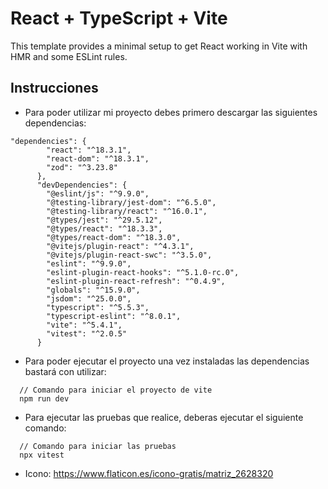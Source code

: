 # React + TypeScript + Vite

This template provides a minimal setup to get React working in Vite with HMR and some ESLint rules.

## Instrucciones 

- Para poder utilizar mi proyecto debes primero descargar las siguientes dependencias:

```
"dependencies": {
        "react": "^18.3.1",
        "react-dom": "^18.3.1",
        "zod": "^3.23.8"
      },
      "devDependencies": {
        "@eslint/js": "^9.9.0",
        "@testing-library/jest-dom": "^6.5.0",
        "@testing-library/react": "^16.0.1",
        "@types/jest": "^29.5.12",
        "@types/react": "^18.3.3",
        "@types/react-dom": "^18.3.0",
        "@vitejs/plugin-react": "^4.3.1",
        "@vitejs/plugin-react-swc": "^3.5.0",
        "eslint": "^9.9.0",
        "eslint-plugin-react-hooks": "^5.1.0-rc.0",
        "eslint-plugin-react-refresh": "^0.4.9",
        "globals": "^15.9.0",
        "jsdom": "^25.0.0",
        "typescript": "^5.5.3",
        "typescript-eslint": "^8.0.1",
        "vite": "^5.4.1",
        "vitest": "^2.0.5"
      }
```

- Para poder ejecutar el proyecto una vez instaladas las dependencias bastará con utilizar:
```
  // Comando para iniciar el proyecto de vite
  npm run dev
```

- Para ejecutar las pruebas que realice, deberas ejecutar el siguiente comando:

```
  // Comando para iniciar las pruebas
  npx vitest 
```

- Icono: https://www.flaticon.es/icono-gratis/matriz_2628320
